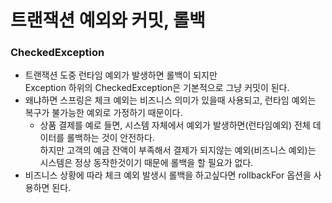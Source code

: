 # 트랜잭션 예외와 커밋, 롤백

### CheckedException
- 트랜잭션 도중 런타임 예외가 발생하면 롤백이 되지만  
Exception 하위의 CheckedException은 기본적으로 그냥 커밋이 된다.  
- 왜냐하면 스프링은 체크 예외는 비즈니스 의미가 있을때 사용되고, 런타임 예외는 복구가 불가능한 예외로 가정하기 때문이다.  
    - 상품 결제를 예로 들면, 시스템 자체에서 예외가 발생하면(런타임예외) 전체 데이터를 롤백하는 것이 안전하다.  
    하지만 고객의 예금 잔액이 부족해서 결제가 되지않는 예외(비즈니스 예외)는 시스템은 정상 동작한것이기 때문에 롤백을 할 필요가 없다.  
- 비즈니스 상황에 따라 체크 예외 발생시 롤백을 하고싶다면 rollbackFor 옵션을 사용하면 된다.  
